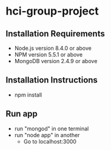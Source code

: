 # hci-group-project

## Installation Requirements
* Node.js version 8.4.0 or above
* NPM version 5.5.1 or above
* MongoDB version 2.4.9 or above

## Installation Instructions
* npm install 

## Run app
* run "mongod" in one terminal
* run "node app" in another
  * Go to localhost:3000
